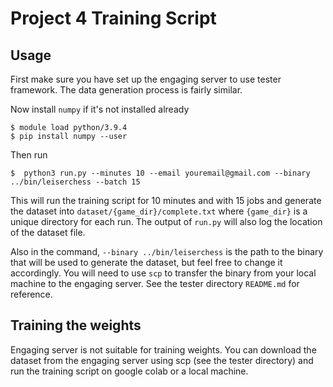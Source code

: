 # Project 4 Training Script

## Usage
First make sure you have set up the engaging server to use tester framework. The data generation process is fairly similar.

Now install `numpy` if it's not installed already

    $ module load python/3.9.4
    $ pip install numpy --user

Then run 

    $  python3 run.py --minutes 10 --email youremail@gmail.com --binary ../bin/leiserchess --batch 15
    

This will run the training script for 10 minutes and with 15 jobs and generate the dataset into `dataset/{game_dir}/complete.txt` where `{game_dir}` is a unique directory for each run. The output of `run.py` will also log the location of the dataset file. 

Also in the command, `--binary ../bin/leiserchess` is the path to the binary that will be used to generate the dataset, but feel free to change it accordingly. You will need to use `scp` to transfer the binary from your local machine to the engaging server. See the tester directory `README.md` for reference.

## Training the weights

Engaging server is not suitable for training weights. You can download the dataset from the engaging server using scp (see the tester directory) and run the training script on google colab or a local machine. 
